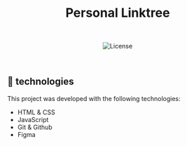 <h1 align="center"> Personal Linktree </h1>
<br>
<p align="center">
  <img alt="License" src="https://img.shields.io/static/v1?label=license&message=MIT&color=49AA26&labelColor=000000">
</p>

<br>

## 🚀 technologies

This project was developed with the following technologies:

- HTML & CSS
- JavaScript
- Git & Github
- Figma

